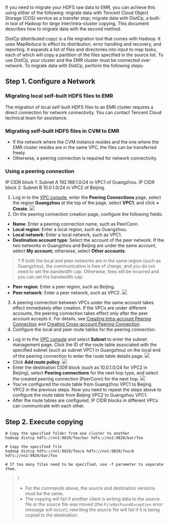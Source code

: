 If you need to migrate your HDFS raw data to EMR, you can achieve this using either of the following: migrate data with Tencent Cloud Object Storage (COS) service as a transfer stop; migrate data with DistCp, a built-in tool of Hadoop for large inter/intra-cluster copying. This document describes how to migrate data with the second method.

DistCp (distributed copy) is a file migration tool that comes with Hadoop. It uses MapReduce to effect its distribution, error handling and recovery, and reporting. It expands a list of files and directories into input to map tasks, each of which will copy a partition of the files specified in the source list. To use DistCp, your cluster and the EMR cluster must be connected over network.
To migrate data with DistCp, perform the following steps:
##  Step 1. Configure a Network
### Migrating local self-built HDFS files to EMR
The migration of local self-built HDFS files to an EMR cluster requires a direct connection for network connectivity. You can contact Tencent Cloud technical team for assistance.
### Migrating self-built HDFS files in CVM to EMR
- If the network where the CVM instance resides and the one where the EMR cluster resides are in the same VPC, the files can be transferred freely.
- Otherwise, a peering connection is required for network connectivity.

### Using a peering connection
IP CIDR block 1: Subnet A 192.168.1.0/24 in VPC1 of Guangzhou.
IP CIDR block 2: Subnet B 10.0.1.0/24 in VPC2 of Beijing.
1. Log in to the [VPC console](https://console.cloud.tencent.com/vpc/conn), enter the **Peering Connections** page, select the region **Guangzhou** at the top of the page, select **VPC1**, and click **+ Create**.
![](https://staticintl.cloudcachetci.com/yehe/backend-news/Ge5P178_%E5%9B%BD%E9%99%851.png)
2. On the peering connection creation page, configure the following fields:
 - **Name**: Enter a peering connection name, such as PeerConn.
 - **Local region**: Enter a local region, such as Guangzhou.
 - **Local network**: Enter a local network, such as VPC1.
 - **Destination account type**: Select the account of the peer network. If the two networks in Guangzhou and Beijing are under the same account, select **My account**; otherwise, select **Other accounts**.
>? If both the local and peer networks are in the same region (such as Guangzhou), the communication is free of charge, and you do not need to set the bandwidth cap. Otherwise, fees will be incurred and you can set the bandwidth cap.
 - **Peer region**: Enter a peer region, such as Beijing.
 - **Peer network**: Enter a peer network, such as VPC2.
![](https://staticintl.cloudcachetci.com/yehe/backend-news/aWZX388_%E5%9B%BD%E9%99%852.png)
3. A peering connection between VPCs under the same account takes effect immediately after creation. If the VPCs are under different accounts, the peering connection takes effect only after the peer account accepts it. For details, see [Creating Intra-account Peering Connection](https://www.tencentcloud.com/document/product/553/18836) and [Creating Cross-account Peering Connection](https://www.tencentcloud.com/document/product/553/35190).
4. Configure the local and peer route tables for the peering connection.
 - Log in to the [VPC console](https://console.cloud.tencent.com/vpc) and select **Subnet** to enter the subnet management page. Click the ID of the route table associated with the specified subnet (such as subnet VPC1 in Guangzhou) on the local end of the peering connection to enter the route table details page.
![](https://staticintl.cloudcachetci.com/yehe/backend-news/BA5v272_%E5%9B%BD%E9%99%853.png)
 - Click **Add route policy**.
 ![](https://staticintl.cloudcachetci.com/yehe/backend-news/DZfh501_%E5%9B%BD%E9%99%854.png)
 - Enter the destination CIDR block (such as 10.0.1.0/24 for VPC2 in Beijing), select **Peering connections** for the next hop type, and select the created peering connection (PeerConn) for the next hop.
 ![](https://staticintl.cloudcachetci.com/yehe/backend-news/IvVJ596_%E5%9B%BD%E9%99%855.png)
 - You've configured the route table from Guangzhou VPC1 to Beijing VPC2 in the previous steps. Now you need to repeat the steps above to configure the route table from Beijing VPC2 to Guangzhou VPC1.
 - After the route tables are configured, IP CIDR blocks in different VPCs can communicate with each other.

## Step 2. Execute copying
``` shell
# Copy the specified folder from one cluster to another
hadoop distcp hdfs://nn1:9820/foo/bar hdfs://nn2:9820/bar/foo

# Copy the specified file
hadoop distcp hdfs://nn1:9820/foo/a hdfs://nn1:9820/foo/b hdfs://nn2:9820/bar/foo

# If too many files need to be specified, use -f parameter to separate them.
```

>! 
>- For the commands above, the source and destination versions must be the same.
>- The copying will fail if another client is writing data to the source file or the source file was moved (the `FileNotFoundException` error message will occur); rewriting the source file will fail if it is being copied to the destination.
